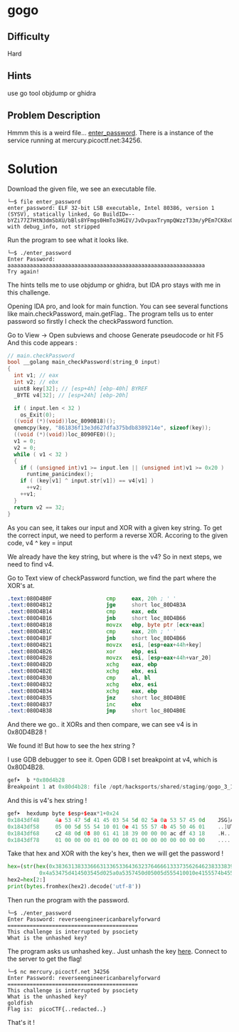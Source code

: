 # gogo 
## Difficulty 
Hard
## Hints 
use go tool objdump or ghidra
## Problem Description
Hmmm this is a weird file... [enter_password](https://mercury.picoctf.net/static/eb7ca66cba87f2df20ea754c89148343/enter_password). There is a instance of the service running at mercury.picoctf.net:34256.
# Solution 
Download the given file, we see an executable file.
```
└─$ file enter_password     
enter_password: ELF 32-bit LSB executable, Intel 80386, version 1 (SYSV), statically linked, Go BuildID=--bYZi77Z7HtN3dmSbXU/bBls8YFmgs0HmTo3HGIV/JvDvpaxTrympQWzzT33m/yPEm7CK8x0gHuOidfIK5, with debug_info, not stripped
```
Run the program to see what it looks like. 
```
└─$ ./enter_password 
Enter Password: aaaaaaaaaaaaaaaaaaaaaaaaaaaaaaaaaaaaaaaaaaaaaaaaaaaaaaaaaaaaaa
Try again!
```
The hints tells me to use objdump or ghidra, but IDA pro stays with me in this challenge. 

Opening IDA pro, and look for main function. 
You can see several functions like main.checkPassword, main.getFlag.. 
The program tells us to enter password so firstly I check the checkPassword function.

Go to View -> Open subviews and choose Generate pseudocode or hit F5
And this code appears : 
```C
// main.checkPassword
bool __golang main_checkPassword(string_0 input)
{
  int v1; // eax
  int v2; // ebx
  uint8 key[32]; // [esp+4h] [ebp-40h] BYREF
  _BYTE v4[32]; // [esp+24h] [ebp-20h]

  if ( input.len < 32 )
    os_Exit(0);
  ((void (*)(void))loc_8090B18)();
  qmemcpy(key, "861836f13e3d627dfa375bdb8389214e", sizeof(key));
  ((void (*)(void))loc_8090FE0)();
  v1 = 0;
  v2 = 0;
  while ( v1 < 32 )
  {
    if ( (unsigned int)v1 >= input.len || (unsigned int)v1 >= 0x20 )
      runtime_panicindex();
    if ( (key[v1] ^ input.str[v1]) == v4[v1] )
      ++v2;
    ++v1;
  }
  return v2 == 32;
}
```
As you can see, it takes our input and XOR with a given key string. 
To get the correct input, we need to perform a reverse XOR. 
Accoring to the given code, v4 ^ key = input 

We already have the key string, but where is the v4? 
So in next steps, we need to find v4. 

Go to Text view of checkPassword function, we find the part where the XOR's at. 
```asm
.text:080D4B0F                 cmp     eax, 20h ; ' '
.text:080D4B12                 jge     short loc_80D4B3A
.text:080D4B14                 cmp     eax, edx
.text:080D4B16                 jnb     short loc_80D4B66
.text:080D4B18                 movzx   ebp, byte ptr [ecx+eax]
.text:080D4B1C                 cmp     eax, 20h ; ' '
.text:080D4B1F                 jnb     short loc_80D4B66
.text:080D4B21                 movzx   esi, [esp+eax+44h+key]
.text:080D4B26                 xor     ebp, esi
.text:080D4B28                 movzx   esi, [esp+eax+44h+var_20]
.text:080D4B2D                 xchg    eax, ebp
.text:080D4B2E                 xchg    ebx, esi
.text:080D4B30                 cmp     al, bl
.text:080D4B32                 xchg    ebx, esi
.text:080D4B34                 xchg    eax, ebp
.text:080D4B35                 jnz     short loc_80D4B0E
.text:080D4B37                 inc     ebx
.text:080D4B38                 jmp     short loc_80D4B0E
```
And there we go.. it XORs and then compare, we can see v4 is in 0x80D4B28 !

We found it! But how to see the hex string ? 

I use GDB debugger to see it. Open GDB I set breakpoint at v4, which is 0x80D4B28.
```C++
gef➤  b *0x80d4b28
Breakpoint 1 at 0x80d4b28: file /opt/hacksports/shared/staging/gogo_3_1238727778909769/problem_files/enter_password.go, line 71
```
And this is v4's hex string !
```C++
gef➤  hexdump byte $esp+$eax*1+0x24
0x1843df48     4a 53 47 5d 41 45 03 54 5d 02 5a 0a 53 57 45 0d    JSG]AE.T].Z.SWE.
0x1843df58     05 00 5d 55 54 10 01 0e 41 55 57 4b 45 50 46 01    ..]UT...AUWKEPF.
0x1843df68     c2 48 0d 08 80 61 41 18 39 00 00 00 ac df 43 18    .H...aA.9.....C.
0x1843df78     01 00 00 00 01 00 00 00 01 00 00 00 00 00 00 00    ................
```
Take that hex and XOR with the key's hex, then we will get the password ! 
```python
hex=(str(hex(0x3836313833366631336533643632376466613337356264623833383932313465^
          0x4a53475d414503545d025a0a5357450d05005d555410010e4155574b45504601)))
hex2=hex[2:]
print(bytes.fromhex(hex2).decode('utf-8'))
```
Then run the program with the password.
```
└─$ ./enter_password 
Enter Password: reverseengineericanbarelyforward
=========================================
This challenge is interrupted by psociety
What is the unhashed key?
```
The program asks us unhashed key.. Just unhash the key [here](https://md5hashing.net/hash/md5).
Connect to the server to get the flag!
```
└─$ nc mercury.picoctf.net 34256   
Enter Password: reverseengineericanbarelyforward
=========================================
This challenge is interrupted by psociety
What is the unhashed key?
goldfish
Flag is:  picoCTF{..redacted..}
```
That's it !

